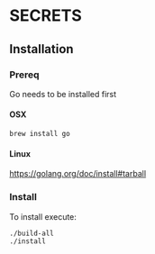 # SECRETS

## Installation
### Prereq
Go needs to be installed first
#### OSX
```
brew install go
```
#### Linux
https://golang.org/doc/install#tarball

### Install
To install execute:
````
./build-all
./install
````
